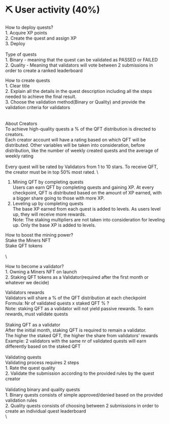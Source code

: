# ⛏️ User activity (40%)

How to deploy quests?\
1\. Acquire XP points \
2\. Create the quest and assign XP\
3\. Deploy\
\
Type of quests\
1\. Binary - meaning that the quest can be validated as PASSED or FAILED\
2\. Quality - Meaning that validators will vote between 2 submissions in order to create a ranked leaderboard



How to create quests\
1\. Clear title\
2\. Explain all the details in the quest description including all the steps needed to achieve the final result.\
3\. Choose the validation method(Binary or Quality) and provide the validation criteria for validators\
\
\
About Creators\
To achieve high-quality quests a % of the QFT distribution is directed to creators.\
Each creator account will have a rating based on which QFT will be distributed. Other variables will be taken into consideration, before distribution, like the number of weekly created quests and the average of weekly rating \
\
Every quest will be rated by Validators from 1 to 10 stars. To receive QFT, the creator must be in top 50% most rated. \






1. Mining QFT by completing quests\
   Users can earn QFT by completing quests and gaining XP. At every checkpoint, QFT is distributed based on the amount of XP earned, with a bigger share going to those with more XP.
2. Leveling up by completing quests\
   The base XP earned from each quest is added to levels. As users level up, they will receive more rewards.\
   Note: The staking multipliers are not taken into consideration for leveling up. Only the base XP is added to levels.

How to boost the mining power?\
Stake the Miners NFT\
Stake QFT tokens\
\
\


How to become a validator?\
1\. Owning a Miners NFT on launch\
2\. Staking QFT tokens as a Validator(required after the first month or whatever we decide)

Validators rewards\
Validators will share a % of the QFT distribution at each checkpoint\
Formula: Nr of validated quests x staked QFT % ?\
Note: staking QFT as a validator will not yield passive rewards. To earn rewards, must validate quests\
\
Staking QFT as a validator\
After the initial month, staking QFT is required to remain a validator. \
The higher the staked QFT, the higher the share from validators' rewards\
Example: 2 validators with the same nr of validated quests will earn differently based on the staked QFT\
\
Validating quests\
Validating process requires 2 steps\
1\. Rate the quest quality\
2\. Validate the submission according to the provided rules by the quest creator\
\
Validating binary and quality quests\
1\. Binary quests consists of simple approved/denied based on the provided validation rules\
2\. Quality quests consists of choosing between 2 submissions in order to create an individual quest leaderboard\
\
